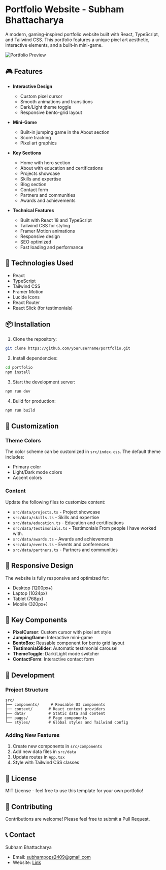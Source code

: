 # Portfolio Website - Subham Bhattacharya

A modern, gaming-inspired portfolio website built with React, TypeScript, and Tailwind CSS. This portfolio features a unique pixel art aesthetic, interactive elements, and a built-in mini-game.

![Portfolio Preview](https://images.pexels.com/photos/1181244/pexels-photo-1181244.jpeg?auto=compress&cs=tinysrgb&w=1260&h=750&dpr=1)

## 🎮 Features

- **Interactive Design**
  - Custom pixel cursor
  - Smooth animations and transitions
  - Dark/Light theme toggle
  - Responsive bento-grid layout

- **Mini-Game**
  - Built-in jumping game in the About section
  - Score tracking
  - Pixel art graphics

- **Key Sections**
  - Home with hero section
  - About with education and certifications
  - Projects showcase
  - Skills and expertise
  - Blog section
  - Contact form
  - Partners and communities
  - Awards and achievements

- **Technical Features**
  - Built with React 18 and TypeScript
  - Tailwind CSS for styling
  - Framer Motion animations
  - Responsive design
  - SEO optimized
  - Fast loading and performance

## 🚀 Technologies Used

- React
- TypeScript
- Tailwind CSS
- Framer Motion
- Lucide Icons
- React Router
- React Slick (for testimonials)

## 📦 Installation

1. Clone the repository:
```bash
git clone https://github.com/yourusername/portfolio.git
```

2. Install dependencies:
```bash
cd portfolio
npm install
```

3. Start the development server:
```bash
npm run dev
```

4. Build for production:
```bash
npm run build
```

## 🎨 Customization

### Theme Colors
The color scheme can be customized in `src/index.css`. The default theme includes:
- Primary color 
- Light/Dark mode colors
- Accent colors

### Content
Update the following files to customize content:
- `src/data/projects.ts` - Project showcase
- `src/data/skills.ts` - Skills and expertise
- `src/data/education.ts` - Education and certifications
- `src/data/testimonials.ts` - Testimonials From people I have worked with.
- `src/data/awards.ts` - Awards and achievements
- `src/data/events.ts` - Events and conferences
- `src/data/partners.ts` - Partners and communities

## 📱 Responsive Design

The website is fully responsive and optimized for:
- Desktop (1200px+)
- Laptop (1024px)
- Tablet (768px)
- Mobile (320px+)

## 🎯 Key Components

- **PixelCursor**: Custom cursor with pixel art style
- **JumpingGame**: Interactive mini-game
- **BentoBox**: Reusable component for bento grid layout
- **TestimonialSlider**: Automatic testimonial carousel
- **ThemeToggle**: Dark/Light mode switcher
- **ContactForm**: Interactive contact form

## 🔧 Development

### Project Structure
```
src/
├── components/     # Reusable UI components
├── context/       # React context providers
├── data/          # Static data and content
├── pages/         # Page components
└── styles/        # Global styles and Tailwind config
```

### Adding New Features
1. Create new components in `src/components`
2. Add new data files in `src/data`
3. Update routes in `App.tsx`
4. Style with Tailwind CSS classes

## 📄 License

MIT License - feel free to use this template for your own portfolio!

## 🤝 Contributing

Contributions are welcome! Please feel free to submit a Pull Request.

## 📞 Contact

Subham Bhattacharya
- Email: subhampops2409@gmail.com 
- Website: [Link]([https://subhambhattacharya.com](https://portfolio-virid-eta-88.vercel.app/))

